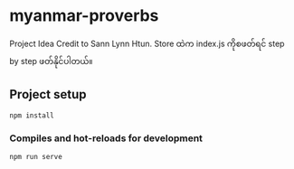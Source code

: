 # myanmar-proverbs

Project Idea Credit to Sann Lynn Htun.
Store ထဲက index.js ကိုစဖတ်ရင် step by step ဖတ်နိုင်ပါတယ်။ 



## Project setup
```
npm install
```

### Compiles and hot-reloads for development
```
npm run serve
```

